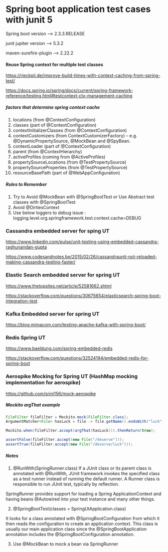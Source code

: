 # Spring boot application test cases with junit 5 #


Spring boot version --> 2.3.3.RELEASE

junit jupiter version --> 5.3.2

maven-surefire-plugin --> 2.22.2


#### Reuse Spring context for multiple test classes ####
https://rieckpil.de/improve-build-times-with-context-caching-from-spring-test/

https://docs.spring.io/spring/docs/current/spring-framework-reference/testing.html#testcontext-ctx-management-caching


##### factors that determine spring context cache #####
1. locations (from @ContextConfiguration)
2. classes (part of @ContextConfiguration)
3. contextInitializerClasses (from @ContextConfiguration)
4. contextCustomizers (from ContextCustomizerFactory) – e.g. @DynamicPropertySource, @MockBean and @SpyBean.
5. contextLoader (part of @ContextConfiguration)
5. parent (from @ContextHierarchy)
6. activeProfiles (coming from @ActiveProfiles)
7. propertySourceLocations (from @TestPropertySource)
8. propertySourceProperties (from @TestPropertySource)
9. resourceBasePath (part of @WebAppConfiguration)


##### Rules to Remember #####
1. Try to Avoid @MockBean with @SpringBootTest or Use Abstract test classes with @SpringBootTest
2. Avoid @DirtiesContext
3. Use below loggers to debug issue : logging.level.org.springframework.test.context.cache=DEBUG


### Cassandra embedded server for sping UT ###

https://www.linkedin.com/pulse/unit-testing-using-embedded-cassandra-raghunandan-gupta

https://www.codesandnotes.be/2015/02/26/cassandraunit-not-reloaded-making-cassandra-testing-faster/


### Elastic Search embedded server for spring UT ###

https://www.thetopsites.net/article/52581662.shtml

https://stackoverflow.com/questions/30675654/elasticsearch-spring-boot-integration-test


### Kafka Embedded server for spring UT ###

https://blog.mimacom.com/testing-apache-kafka-with-spring-boot/


### Redis Spring UT ###

https://www.baeldung.com/spring-embedded-redis

https://stackoverflow.com/questions/32524194/embedded-redis-for-spring-boot


###  Aerospike Mocking for Spring UT (HashMap mocking implementation for aerospike) ###

https://github.com/srini156/mock-aerospike


##### Mockito argThat example #####

```Java
FileFilter fileFilter = Mockito.mock(FileFilter.class);
ArgumentMatcher<File> hasLuck = file -> file.getName().endsWith("luck");

Mockito.when(fileFilter.accept(argThat(hasLuck))).thenReturn(true);

assertFalse(fileFilter.accept(new File("/deserve")));
assertTrue(fileFilter.accept(new File("/deserve/luck")));
```


##### Notes #####
1. @RunWith(SpringRunner.class)
 If a JUnit class or its parent class is annotated with @RunWith, JUnit framework invokes the
 specified class as a test runner instead of running the default runner. A Runner class is
 responsible to run JUnit test, typically by reflection.

 SpringRunner provides support for loading a Spring ApplicationContext and having
 beans @Autowired into your test instance and many other things.

2. @SpringBootTest(classes = SpringUtApplication.class)

 It looks for a class annotated with @SpringBootConfiguration from which it then reads the
 configuration to create an application context. This class is usually our main application class
 since the @SpringBootApplication annotation includes the @SpringBootConfiguration annotation.

3. Use @MockBean to mock a bean via SpringRunner
